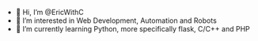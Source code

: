 - 👋 Hi, I’m @EricWithC
- 👀 I’m interested in Web Development, Automation and Robots
- 🌱 I’m currently learning Python, more specifically flask, C/C++ and PHP


<!---
EricWithC/EricWithC is a ✨ special ✨ repository because its `README.md` (this file) appears on your GitHub profile.
You can click the Preview link to take a look at your changes.
--->

